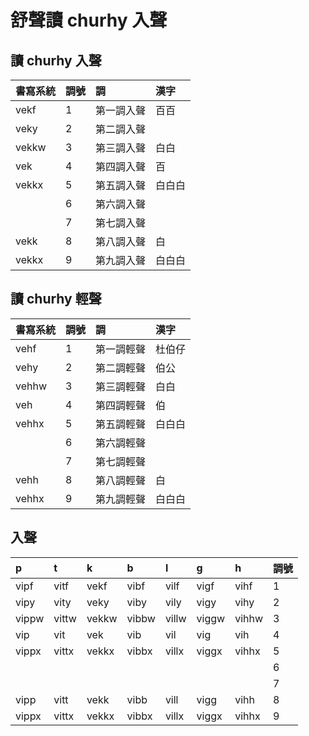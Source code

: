 # 舒聲讀 churhy 入聲

## 讀 churhy 入聲

| 書寫系統 | 調號 | 調 | 漢字 |
| :--- | :--- | :--- | :--- |
| vekf | 1 | 第一調入聲 | 百百 |
| veky | 2 | 第二調入聲 ||
| vekkw | 3 | 第三調入聲 | 白白 |
| vek | 4 | 第四調入聲 | 百 |
| vekkx | 5 | 第五調入聲 | 白白白 |
|| 6 | 第六調入聲 ||
|| 7 | 第七調入聲 ||
| vekk | 8 | 第八調入聲 | 白 |
| vekkx | 9 | 第九調入聲 | 白白白 |

## 讀 churhy 輕聲

| 書寫系統 | 調號 | 調 | 漢字 |
| :--- | :--- | :--- | :--- |
| vehf | 1 | 第一調輕聲 | 杜伯仔 |
| vehy | 2 | 第二調輕聲 | 伯公 |
| vehhw | 3 | 第三調輕聲 | 白白 |
| veh | 4 | 第四調輕聲 | 伯 |
| vehhx | 5 | 第五調輕聲 | 白白白 |
|| 6 | 第六調輕聲 ||
|| 7 | 第七調輕聲 ||
| vehh | 8 | 第八調輕聲 | 白 |
| vehhx | 9 | 第九調輕聲 | 白白白 |

## 入聲

| p | t | k | b | l | g | h | 調號 |
| :--- | :--- | :--- | :--- | :--- | :--- | :--- | :--- |
| vipf | vitf | vekf | vibf | vilf | vigf | vihf | 1 |
| vipy | vity | veky | viby | vily | vigy | vihy | 2 |
| vippw | vittw | vekkw | vibbw | villw | viggw | vihhw | 3 |
| vip | vit | vek | vib | vil | vig | vih | 4 |
| vippx | vittx | vekkx | vibbx | villx | viggx | vihhx | 5 |
|||||||| 6 |
|||||||| 7 |
| vipp | vitt | vekk | vibb | vill | vigg | vihh | 8 |
| vippx | vittx | vekkx | vibbx | villx | viggx | vihhx | 9 |

